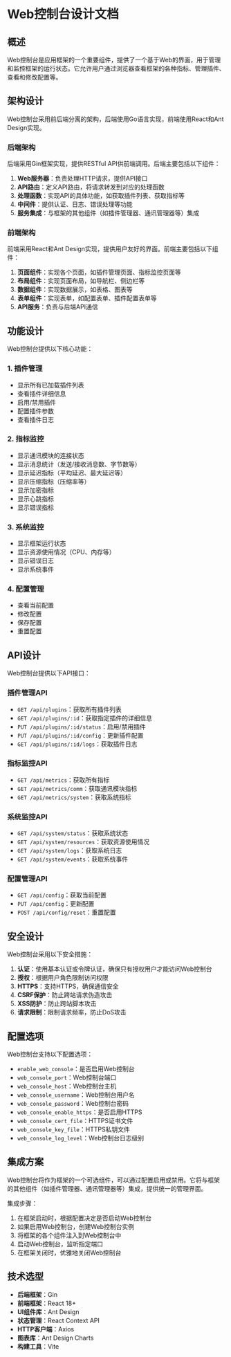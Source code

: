 # Web控制台设计文档

## 概述

Web控制台是应用框架的一个重要组件，提供了一个基于Web的界面，用于管理和监控框架的运行状态。它允许用户通过浏览器查看框架的各种指标、管理插件、查看和修改配置等。

## 架构设计

Web控制台采用前后端分离的架构，后端使用Go语言实现，前端使用React和Ant Design实现。

### 后端架构

后端采用Gin框架实现，提供RESTful API供前端调用。后端主要包括以下组件：

1. **Web服务器**：负责处理HTTP请求，提供API接口
2. **API路由**：定义API路由，将请求转发到对应的处理函数
3. **处理函数**：实现API的具体功能，如获取插件列表、获取指标等
4. **中间件**：提供认证、日志、错误处理等功能
5. **服务集成**：与框架的其他组件（如插件管理器、通讯管理器等）集成

### 前端架构

前端采用React和Ant Design实现，提供用户友好的界面。前端主要包括以下组件：

1. **页面组件**：实现各个页面，如插件管理页面、指标监控页面等
2. **布局组件**：实现页面布局，如导航栏、侧边栏等
3. **数据组件**：实现数据展示，如表格、图表等
4. **表单组件**：实现表单，如配置表单、插件配置表单等
5. **API服务**：负责与后端API通信

## 功能设计

Web控制台提供以下核心功能：

### 1. 插件管理

- 显示所有已加载插件列表
- 查看插件详细信息
- 启用/禁用插件
- 配置插件参数
- 查看插件日志

### 2. 指标监控

- 显示通讯模块的连接状态
- 显示消息统计（发送/接收消息数、字节数等）
- 显示延迟指标（平均延迟、最大延迟等）
- 显示压缩指标（压缩率等）
- 显示加密指标
- 显示心跳指标
- 显示错误指标

### 3. 系统监控

- 显示框架运行状态
- 显示资源使用情况（CPU、内存等）
- 显示错误日志
- 显示系统事件

### 4. 配置管理

- 查看当前配置
- 修改配置
- 保存配置
- 重置配置

## API设计

Web控制台提供以下API接口：

### 插件管理API

- `GET /api/plugins`：获取所有插件列表
- `GET /api/plugins/:id`：获取指定插件的详细信息
- `PUT /api/plugins/:id/status`：启用/禁用插件
- `PUT /api/plugins/:id/config`：更新插件配置
- `GET /api/plugins/:id/logs`：获取插件日志

### 指标监控API

- `GET /api/metrics`：获取所有指标
- `GET /api/metrics/comm`：获取通讯模块指标
- `GET /api/metrics/system`：获取系统指标

### 系统监控API

- `GET /api/system/status`：获取系统状态
- `GET /api/system/resources`：获取资源使用情况
- `GET /api/system/logs`：获取系统日志
- `GET /api/system/events`：获取系统事件

### 配置管理API

- `GET /api/config`：获取当前配置
- `PUT /api/config`：更新配置
- `POST /api/config/reset`：重置配置

## 安全设计

Web控制台采用以下安全措施：

1. **认证**：使用基本认证或令牌认证，确保只有授权用户才能访问Web控制台
2. **授权**：根据用户角色限制访问权限
3. **HTTPS**：支持HTTPS，确保通信安全
4. **CSRF保护**：防止跨站请求伪造攻击
5. **XSS防护**：防止跨站脚本攻击
6. **请求限制**：限制请求频率，防止DoS攻击

## 配置选项

Web控制台支持以下配置选项：

- `enable_web_console`：是否启用Web控制台
- `web_console_port`：Web控制台端口
- `web_console_host`：Web控制台主机
- `web_console_username`：Web控制台用户名
- `web_console_password`：Web控制台密码
- `web_console_enable_https`：是否启用HTTPS
- `web_console_cert_file`：HTTPS证书文件
- `web_console_key_file`：HTTPS私钥文件
- `web_console_log_level`：Web控制台日志级别

## 集成方案

Web控制台将作为框架的一个可选组件，可以通过配置启用或禁用。它将与框架的其他组件（如插件管理器、通讯管理器等）集成，提供统一的管理界面。

集成步骤：

1. 在框架启动时，根据配置决定是否启动Web控制台
2. 如果启用Web控制台，创建Web控制台实例
3. 将框架的各个组件注入到Web控制台中
4. 启动Web控制台，监听指定端口
5. 在框架关闭时，优雅地关闭Web控制台

## 技术选型

- **后端框架**：Gin
- **前端框架**：React 18+
- **UI组件库**：Ant Design
- **状态管理**：React Context API
- **HTTP客户端**：Axios
- **图表库**：Ant Design Charts
- **构建工具**：Vite
